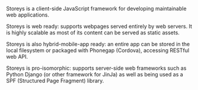 Storeys is a client-side JavaScript framework for developing maintainable web applications.

Storeys is web ready: supports webpages served entirely by web servers. It is highly scalable as most of its content can be served as static assets.

Storeys is also hybrid-mobile-app ready: an entire app can be stored in the local filesystem or packaged with Phonegap (Cordova), accessing RESTful web API.

Storeys is pro-isomorphic: supports server-side web frameworks such as Python Django (or other framework for JinJa) as well as being used as a SPF (Structured Page Fragment) library.

